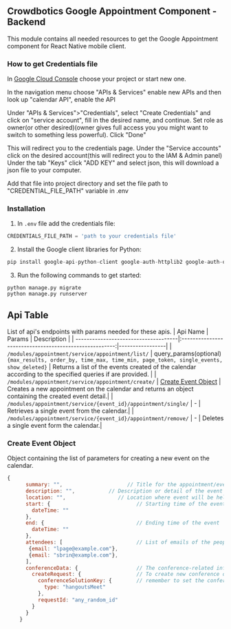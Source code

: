 ## Crowdbotics Google Appointment Component - Backend
This module contains all needed resources to get the Google Appointment component for React
Native mobile client.

### How to get Credentials file  
In [Google Cloud Console](https://console.cloud.google.com/) choose your project or start new one.

In the navigation menu choose "APIs & Services" enable new APIs and then look up "calendar API", enable the API

Under "APIs & Services">"Credentials", select "Create Credentials" and click on "service account", fill in the desired name, and continue. Set role as owner(or other desired)(owner gives full access you you might want to switch to something less powerful). Click "Done"

This will redirect you to the credentials page. Under the "Service accounts" click on the desired account(this will redirect you to the IAM & Admin panel) Under the tab "Keys" click "ADD KEY" and select json, this will download a json file to your computer.

Add that file into project directory and set the file path to "CREDENTIAL_FILE_PATH" variable in .env 


### Installation
1. In `.env` file add the credentials file:

```py
CREDENTIALS_FILE_PATH = 'path to your credentials file'
```

2. Install the Google client libraries for Python:

```py
pip install google-api-python-client google-auth-httplib2 google-auth-oauthlib
```

3. Run the following commands to get started:
```
python manage.py migrate
python manage.py runserver
```

## Api Table
List of api's endpoints with params needed for these apis.
| Api Name                             |                         Params                         | Description     |
| -------------------------------------|:------------------------------------------------------:|-----------------|
| `/modules/appointment/service/appointment/list/` | query_params(optional) `{max_results, order_by, time_max, time_min, page_token, single_events, show_deleted}` | Returns a list of the events created of the calendar according to the specified queries if are provided. |
| `/modules/appointment/service/appointment/create/` | [Create Event Object](#create-event-object) | Creates a new appointment on the calendar and returns an object containing the created event detail.|
| `/modules/appointment/service/{event_id}/appointment/single/` | - | Retrieves a single event from the calendar.|
| `/modules/appointment/service/{event_id}/appointment/remove/` | - | Deletes a single event form the calendar.|


### Create Event Object
Object containing the list of parameters for creating a new event on the calendar.

```javascript
{
      summary: "",                     // Title for the appointment/event
      description: "",           // Description or detail of the event
      location: "",                 // Location where event will be held
      start: {                            // Starting time of the event
        dateTime: ""
      },
      end: {                              // Ending time of the event
        dateTime: ""
      },
      attendees: [                        // List of emails of the people going to attend the event
       {email: "lpage@example.com"},
       {email: "sbrin@example.com"},
      ],
      conferenceData: {                   // The conference-related information, such as details of a Google Meet conference.
        createRequest: {                  // To create new conference details use the createRequest field. To persist your changes,
          conferenceSolutionKey: {        // remember to set the conferenceDataVersion request parameter to 1.
            type: "hangoutsMeet"
          },
          requestId: "any_random_id"
        }
      }
    }
```
